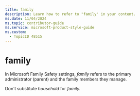 ```yaml
---
title: family
description: Learn how to refer to "family" in your content.
ms.date: 11/04/2024
ms.topic: contributor-guide
ms.service: microsoft-product-style-guide
ms.custom:
  - TopicID 48515
---
```



# family

In Microsoft Family Safety settings, *family* refers to the primary administrator (parent) and the family members they manage. 
 
Don't substitute *household* for *family.*